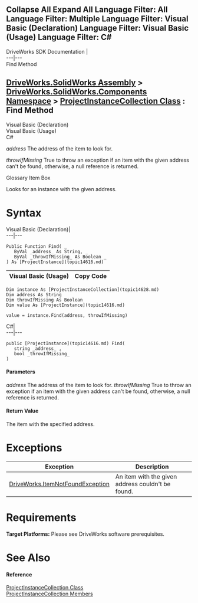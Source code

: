Collapse All Expand All Language Filter: All  Language Filter: Multiple  Language Filter: Visual Basic (Declaration) Language Filter: Visual Basic (Usage) Language Filter: C#  
---  
DriveWorks SDK Documentation  |   
---|---  
Find Method   
  
[DriveWorks.SolidWorks Assembly](topic13342.md) > [DriveWorks.SolidWorks.Components Namespace](topic13925.md) > [ProjectInstanceCollection Class](topic14628.md) : Find Method  
---  
  
Visual Basic (Declaration)    
Visual Basic (Usage)    
C# 

_address_
    The address of the item to look for.

_throwIfMissing_
    True to throw an exception if an item with the given address can't be found, otherwise, a null reference is returned.

Glossary Item Box

Looks for an instance with the given address. 

# Syntax

Visual Basic (Declaration)|   
---|---  
      
    
    Public Function Find( _
       ByVal _address_ As String, _
       ByVal _throwIfMissing_ As Boolean _
    ) As [ProjectInstance](topic14616.md)  
  
Visual Basic (Usage)| Copy Code  
---|---  
      
    
    Dim instance As [ProjectInstanceCollection](topic14628.md)
    Dim address As String
    Dim throwIfMissing As Boolean
    Dim value As [ProjectInstance](topic14616.md)
     
    value = instance.Find(address, throwIfMissing)  
  
C#|   
---|---  
      
    
    public [ProjectInstance](topic14616.md) Find( 
       string _address_ ,
       bool _throwIfMissing_
    )  
  
#### Parameters

 _address_
    The address of the item to look for.
_throwIfMissing_
    True to throw an exception if an item with the given address can't be found, otherwise, a null reference is returned.

#### Return Value

The item with the specified address.

# Exceptions

Exception| Description  
---|---  
[DriveWorks.ItemNotFoundException](topic3571.md)| An item with the given address couldn't be found.  
  
# Requirements

**Target Platforms:** Please see DriveWorks software prerequisites.

# See Also

#### Reference

[ProjectInstanceCollection Class](topic14628.md)   
[ProjectInstanceCollection Members](topic14629.md)


